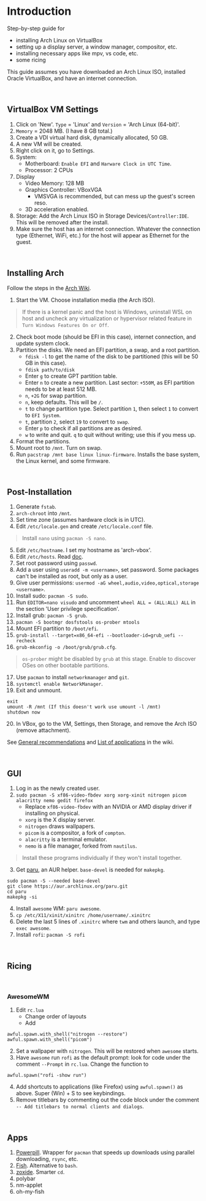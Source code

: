 # Introduction

Step-by-step guide for
- installing Arch Linux on VirtualBox
- setting up a display server, a window manager, compositor, etc.
- installing necessary apps like mpv, vs code, etc.
- some ricing

This guide assumes you have downloaded an Arch Linux ISO, installed Oracle VirtualBox, and have an internet connection.

&nbsp;

## VirtualBox VM Settings

1. Click on 'New'. `Type` = 'Linux' and `Version` = 'Arch Linux (64-bit)'.
2. `Memory` = 2048 MB. (I have 8 GB total.)
3. Create a VDI virtual hard disk, dynamically allocated, 50 GB.
4. A new VM will be created.
5. Right click on it, go to Settings.
6. System:
    * Motherboard: `Enable EFI` and `Harware Clock in UTC Time`.
    * Processor: 2 CPUs
7. Display
    * Video Memory: 128 MB
    * Graphics Controller: VBoxVGA
        * VMSVGA is recommended, but can mess up the guest's screen reso.
    * 3D acceleration enabled.
8. Storage: Add the Arch Linux ISO in Storage Devices/`Controller:IDE`. This will be removed after the install.
9. Make sure the host has an internet connection. Whatever the connection type (Ethernet, WiFi, etc.) for the host will appear as Ethernet for the guest.

&nbsp;

## Installing Arch

Follow the steps in the [Arch Wiki](https://wiki.archlinux.org/title/installation_guide#Set_the_console_keyboard_layout). 

1. Start the VM. Choose installation media (the Arch ISO).

> If there is a kernel panic and the host is Windows, uninstall WSL on host and uncheck any virtualization or hypervisor related feature in `Turn Windows Features On or Off`.

2. Check boot mode (should be EFI in this case), internet connection, and update system clock.
3. Partition the disks. We need an EFI partition, a swap, and a root partition.
    * `fdisk -l` to get the name of the disk to be partitioned (this will be 50 GB in this case).
    * `fdisk path/to/disk`
    * Enter `g` to create GPT partition table.
    * Enter `n` to create a new partition. Last sector: `+550M`, as EFI partition needs to be at least 512 MB.
    * `n`, `+2G` for swap partition.
    * `n`, keep defaults. This will be `/`.
    * `t` to change partition type. Select partition `1`, then select `1` to convert to `EFI System`.
    * `t`, partition `2`, select `19` to convert to `swap`.
    * Enter `p` to check if all partitions are as desired.
    * `w` to write and quit. `q` to quit without writing; use this if you mess up.
4. Format the partitions.
5. Mount root to `/mnt`. Turn on swap.
6. Run `pacstrap /mnt base linux linux-firmware`. Installs the base system, the Linux kernel, and some firmware.

&nbsp;

## Post-Installation

1. Generate `fstab`.
2. `arch-chroot` into `/mnt`.
3. Set time zone (assumes hardware clock is in UTC).
4. Edit `/etc/locale.gen` and create `/etc/locale.conf` file.
> Install `nano` using `pacman -S nano`.
5. Edit `/etc/hostname`. I set my hostname as 'arch-vbox'.
6. Edit `/etc/hosts`. Read [doc](https://wiki.archlinux.org/title/Network_configuration#Local_hostname_resolution).
7. Set root password using `passwd`.
8. Add a user using `useradd -m <username>`, set password. Some packages can't be installed as root, but only as a user.
9. Give user permissions: `usermod -aG wheel,audio,video,optical,storage <username>`.
10. Install sudo: `pacman -S sudo`.
11. Run `EDITOR=nano visudo` and uncomment `wheel ALL = (ALL:ALL) ALL` in the section 'User privilege specification'.
12. Install grub: `pacman -S grub`.
13. `pacman -S bootmgr dosfstools os-prober mtools`
14. Mount EFI partition to `/boot/efi`.
15. `grub-install --target=x86_64-efi --bootloader-id=grub_uefi --recheck`
16. `grub-mkconfig -o /boot/grub/grub.cfg`.
> `os-prober` might be disabled by `grub` at this stage. Enable to discover OSes on other bootable partitions.
17. Use `pacman` to install `networkmanager` and `git`.
18. `systemctl enable NetworkManager`.
19. Exit and unmount.
```
exit
umount -R /mnt (If this doesn't work use umount -l /mnt)
shutdown now
```
20. In VBox, go to the VM, Settings, then Storage, and remove the Arch ISO (remove attachment).

See [General recommendations](https://wiki.archlinux.org/title/General_recommendations#System_administration) and [List of applications](https://wiki.archlinux.org/title/List_of_applications) in the wiki.

&nbsp;

## GUI

1. Log in as the newly created user.
2. `sudo pacman -S xf86-video-fbdev xorg xorg-xinit nitrogen picom alacritty nemo gedit firefox`
    * Replace `xf86-video-fbdev` with an NVIDIA or AMD display driver if installing on physical.
    * `xorg` is the X display server.
    * `nitrogen` draws wallpapers.
    * `picom` is a compositor, a fork of `compton`.
    * `alacritty` is a terminal emulator.
    * `nemo` is a file manager, forked from `nautilus`.
> Install these programs individually if they won't install together.
3. Get [paru](https://github.com/morganamilo/paru), an AUR helper. `base-devel` is needed for `makepkg`.
```
sudo pacman -S --needed base-devel
git clone https://aur.archlinux.org/paru.git
cd paru
makepkg -si
```
4. Install `awesome` WM: `paru awesome`.
5. `cp /etc/X11/xinit/xinitrc /home/username/.xinitrc`
6. Delete the last 5 lines of `.xinitrc` where `twm` and others launch, and type `exec awesome`.
7. Install `rofi`: `pacman -S rofi`

&nbsp;

## Ricing

&nbsp;

### AwesomeWM 
1. Edit `rc.lua`
    * Change order of layouts
    * Add
```
awful.spawn.with_shell("nitrogen --restore")
awful.spawn.with_shell("picom")
```
2. Set a wallpaper with `nitrogen`. This will be restored when `awesome` starts.
1. Have `awesome` run `rofi` as the default prompt: look for code under the comment `--Prompt` in `rc.lua`. Change the function to
```
awful.spawn("rofi -show run")
```
4. Add shortcuts to applications (like Firefox) using `awful.spawn()` as above. Super (Win) + S to see keybindings.
5. Remove titlebars by commenting out the code block under the comment `-- Add titlebars to normal clients and dialogs`.

&nbsp;

## Apps

1. [Powerpill](https://wiki.archlinux.org/title/Powerpill). Wrapper for `pacman` that speeds up downloads using parallel downloading, `rsync`, etc.
2. [Fish](https://wiki.archlinux.org/title/Fish). Alternative to `bash`.
3. [zoxide](https://github.com/ajeetdsouza/zoxide). Smarter `cd`.
4. polybar
5. nm-applet
6. oh-my-fish












